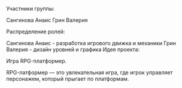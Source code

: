 Участники группы:

Сангинова Анаис
Грин Валерия

Распределение ролей:

Сангинова Анаис - разработка игрового движка и механики
Грин Валерия - дизайн уровней и графика
Идея проекта:

Игра RPG-платформер.

RPG-латформер — это увлекательная игра, где игрок управляет персонажем, который прыгает по платформам.

